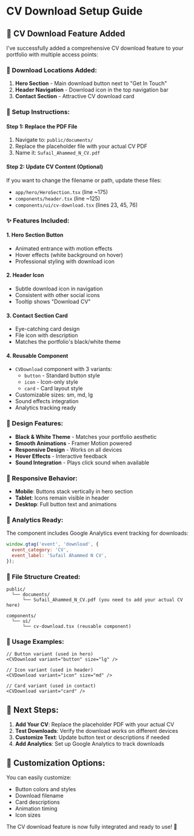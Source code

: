 # CV Download Setup Guide

## 📄 CV Download Feature Added

I've successfully added a comprehensive CV download feature to your portfolio with multiple access points:

### 🎯 Download Locations Added:

1. **Hero Section** - Main download button next to "Get In Touch"
2. **Header Navigation** - Download icon in the top navigation bar
3. **Contact Section** - Attractive CV download card

### 🔧 Setup Instructions:

#### Step 1: Replace the PDF File
1. Navigate to: `public/documents/`
2. Replace the placeholder file with your actual CV PDF
3. Name it: `Sufail_Ahammed_N_CV.pdf`

#### Step 2: Update CV Content (Optional)
If you want to change the filename or path, update these files:
- `app/hero/HeroSection.tsx` (line ~175)
- `components/header.tsx` (line ~125)
- `components/ui/cv-download.tsx` (lines 23, 45, 76)

### ✨ Features Included:

#### 1. **Hero Section Button**
- Animated entrance with motion effects
- Hover effects (white background on hover)
- Professional styling with download icon

#### 2. **Header Icon**
- Subtle download icon in navigation
- Consistent with other social icons
- Tooltip shows "Download CV"

#### 3. **Contact Section Card**
- Eye-catching card design
- File icon with description
- Matches the portfolio's black/white theme

#### 4. **Reusable Component**
- `CVDownload` component with 3 variants:
  - `button` - Standard button style
  - `icon` - Icon-only style  
  - `card` - Card layout style
- Customizable sizes: sm, md, lg
- Sound effects integration
- Analytics tracking ready

### 🎨 Design Features:
- **Black & White Theme** - Matches your portfolio aesthetic
- **Smooth Animations** - Framer Motion powered
- **Responsive Design** - Works on all devices
- **Hover Effects** - Interactive feedback
- **Sound Integration** - Plays click sound when available

### 📱 Responsive Behavior:
- **Mobile**: Buttons stack vertically in hero section
- **Tablet**: Icons remain visible in header
- **Desktop**: Full button text and animations

### 🚀 Analytics Ready:
The component includes Google Analytics event tracking for downloads:
```javascript
window.gtag('event', 'download', {
  event_category: 'CV',
  event_label: 'Sufail Ahammed N CV',
});
```

### 🔗 File Structure Created:
```
public/
  └── documents/
      └── Sufail_Ahammed_N_CV.pdf (you need to add your actual CV here)

components/
  └── ui/
      └── cv-download.tsx (reusable component)
```

### 🎯 Usage Examples:

```tsx
// Button variant (used in hero)
<CVDownload variant="button" size="lg" />

// Icon variant (used in header)
<CVDownload variant="icon" size="md" />

// Card variant (used in contact)
<CVDownload variant="card" />
```

## 📝 Next Steps:

1. **Add Your CV**: Replace the placeholder PDF with your actual CV
2. **Test Downloads**: Verify the download works on different devices
3. **Customize Text**: Update button text or descriptions if needed
4. **Add Analytics**: Set up Google Analytics to track downloads

## 🎨 Customization Options:

You can easily customize:
- Button colors and styles
- Download filename
- Card descriptions
- Animation timing
- Icon sizes

The CV download feature is now fully integrated and ready to use! 🚀